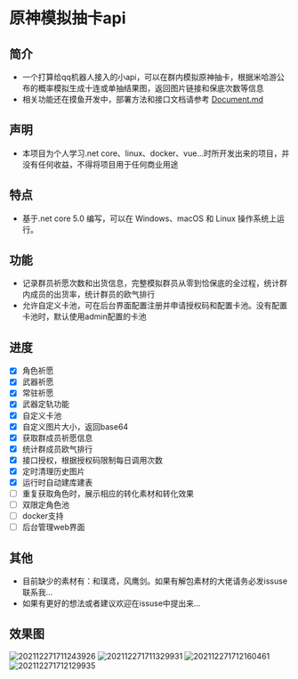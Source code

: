 # 原神模拟抽卡api

## 简介
 - 一个打算给qq机器人接入的小api，可以在群内模拟原神抽卡，根据米哈游公布的概率模拟生成十连或单抽结果图，返回图片链接和保底次数等信息
 - 相关功能还在摸鱼开发中，部署方法和接口文档请参考 [Document.md](https://github.com/GardenHamster/GenshinPray/blob/main/Document.md)  
  
 ## 声明
 - 本项目为个人学习.net core、linux、docker、vue...时所开发出来的项目，并没有任何收益，不得将项目用于任何商业用途
  
## 特点
- 基于.net core 5.0 编写，可以在 Windows、macOS 和 Linux 操作系统上运行。

## 功能
- 记录群员祈愿次数和出货信息，完整模拟群员从零到恰保底的全过程，统计群内成员的出货率，统计群员的欧气排行
- 允许自定义卡池，可在后台界面配置注册并申请授权码和配置卡池。没有配置卡池时，默认使用admin配置的卡池

## 进度
- [x] 角色祈愿
- [x] 武器祈愿
- [x] 常驻祈愿
- [x] 武器定轨功能
- [x] 自定义卡池
- [x] 自定义图片大小，返回base64
- [x] 获取群成员祈愿信息
- [x] 统计群成员欧气排行
- [x] 接口授权，根据授权码限制每日调用次数
- [x] 定时清理历史图片
- [x] 运行时自动建库建表
- [ ] 重复获取角色时，展示相应的转化素材和转化效果
- [ ] 双限定角色池
- [ ] docker支持
- [ ] 后台管理web界面

## 其他
- 目前缺少的素材有：和璞鸢，风鹰剑。如果有解包素材的大佬请务必发issuse联系我...
- 如果有更好的想法或者建议欢迎在issuse中提出来...

## 效果图
![202112271711243926](https://user-images.githubusercontent.com/89188316/147456428-7f6e1d5e-309d-41fb-bfe6-c2081e5ed2a2.jpg)
![202112271711329931](https://user-images.githubusercontent.com/89188316/147456514-65f5bbcc-7e90-4488-9742-77194f2d6c0b.jpg)
![202112271712160461](https://user-images.githubusercontent.com/89188316/147456549-654ef560-bddb-4ec6-85a6-1a380189af73.jpg)
![202112271712129935](https://user-images.githubusercontent.com/89188316/147456560-49fb3b9a-161b-4565-8407-9e5fbcd359f2.jpg)


